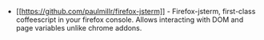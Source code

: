 * [[https://github.com/paulmillr/firefox-jsterm]] - Firefox-jsterm, first-class coffeescript in your firefox console. Allows interacting with DOM and page variables unlike chrome addons.